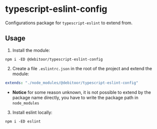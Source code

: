 # typescript-eslint-config

Configurations package for `typescript-eslint` to extend from.

## Usage

1. Install the module:
  ```
  npm i -ED @debitoor/typescript-eslint-config
  ```
2. Create a file `.eslintrc.json` in the root of the project and extend the module:
  ```yaml
  extends: "./node_modules/@debitoor/typescript-eslint-config"
  ```
  * **Notice** for some reason unknown, it is not possible to extend by the package name directly, you have to write the package path in `node_modules`
3. Install eslint locally:
  ```
  npm i -ED eslint
  ```
